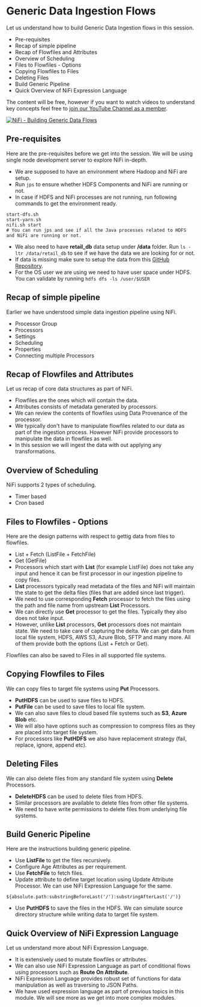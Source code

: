 # Generic Data Ingestion Flows

Let us understand how to build Generic Data Ingestion flows in this session. 

* Pre-requisites
* Recap of simple pipeline
* Recap of Flowfiles and Attributes
* Overview of Scheduling
* Files to Flowfiles - Options
* Copying Flowfiles to Files
* Deleting Files
* Build Generic Pipeline
* Quick Overview of NiFi Expression Language

The content will be free, however if you want to watch videos to understand key concepts feel free to [join our YouTube Channel as a member](https://www.youtube.com/channel/UCakdSIPsJqiOLqylgoYmwQg/join).

[![NiFi - Building Generic Data Flows](http://img.youtube.com/vi/iZQI-i8PWY4/0.jpg)](http://www.youtube.com/watch?v=iZQI-i8PWY4 "NiFi - Building Generic Data Flows")

## Pre-requisites
Here are the pre-requisites before we get into the session. We will be using single node development server to explore NiFi in-depth.
* We are supposed to have an environment where Hadoop and NiFi are setup.
* Run `jps` to ensure whether HDFS Components and NiFi are running or not.
* In case if HDFS and NiFi processes are not running, run following commands to get the environment ready.
```
start-dfs.sh
start-yarn.sh
nifi.sh start
# You can run jps and see if all the Java processes related to HDFS and NiFi are running or not.
```
* We also need to have **retail_db** data setup under **/data** folder. Run `ls -ltr /data/retail_db` to see if we have the data we are looking for or not.
* If data is missing make sure to setup the data from this [GitHub Repository](https://github.com/dgadiraju/retail_db).
* For the OS user we are using we need to have user space under HDFS. You can validate by running `hdfs dfs -ls /user/$USER`

## Recap of simple pipeline
Earlier we have understood simple data ingestion pipeline using NiFi.
* Processor Group
* Processors
* Settings
* Scheduling
* Properties
* Connecting multiple Processors

## Recap of Flowfiles and Attributes
Let us recap of core data structures as part of NiFi.
* Flowfiles are the ones which will contain the data.
* Attributes consists of metadata generated by processors.
* We can review the contents of flowfiles using Data Provenance of the processor.
* We typically don't have to manipulate flowfiles related to our data as part of the ingestion process. However NiFi provide processors to manipulate the data in flowfiles as well.
* In this session we will ingest the data with out applying any transformations.

## Overview of Scheduling
NiFi supports 2 types of scheduling.
* Timer based
* Cron based

## Files to Flowfiles - Options
Here are the design patterns with respect to gettig data from files to flowfiles.
* List + Fetch (ListFile + FetchFile)
* Get (GetFile)
* Processors which start with **List** (for example ListFile) does not take any input and hence it can be first processor in our ingestion pipeline to copy files.
* **List** processors typically read metadata of the files and NiFi will maintain the state to get the delta files (files that are added since last trigger).
* We need to use corresponding **Fetch** processor to fetch the files using the path and file name from upstream **List** Processors.
* We can directly use **Get** processor to get the files. Typically they also does not take input.
* However, unlike **List** processors, **Get** processors does not maintain state. We need to take care of capturing the delta.
We can get data from local file system, HDFS, AWS S3, Azure Blob, SFTP and many more. All of them provide both the options (List + Fetch or Get).

Flowfiles can also be saved to Files in all supported file systems.

## Copying Flowfiles to Files
We can copy files to target file systems using **Put** Processors.
* **PutHDFS** can be used to save files to HDFS.
* **PutFile** can be used to save files to local file system.
* We can also save files to cloud based file systems such as **S3**, **Azure Blob** etc.
* We will also have options such as compression to compress files as they are placed into target file system.
* For processors like **PutHDFS** we also have replacement strategy (fail, replace, ignore, append etc).

## Deleting Files
We can also delete files from any standard file system using **Delete** Processors.
* **DeleteHDFS** can be used to delete files from HDFS.
* Similar processors are available to delete files from other file systems.
* We need to have write permissions to delete files from underlying file systems.

## Build Generic Pipeline

Here are the instructions building generic pipeline.
* Use **ListFile** to get the files recursively.
* Configure Age Attributes as per requirement.
* Use **FetchFile** to fetch files.
* Update attribute to define target location using Update Attribute Processor. We can use NiFi Expression Language for the same.
```
${absolute.path:substringBeforeLast('/'):substringAfterLast('/')}
```
* Use **PutHDFS** to save the files in the HDFS. We can simulate source directory structure while writing data to target file system.

## Quick Overview of NiFi Expression Language

Let us understand more about NiFi Expression Language.
* It is extensively used to mutate flowfiles or attributes.
* We can also use NiFi Expression Language as part of conditional flows using processors such as **Route On Attribute**.
* NiFi Expression Language provides robust set of functions for data manipulation as well as traversing to JSON Paths.
* We have used expression language as part of previous topics in this module. We will see more as we get into more complex modules.
